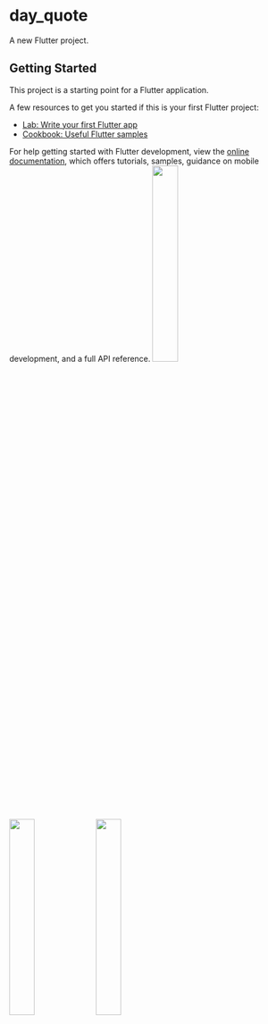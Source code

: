 # day_quote

A new Flutter project.

## Getting Started

This project is a starting point for a Flutter application.

A few resources to get you started if this is your first Flutter project:

- [Lab: Write your first Flutter app](https://docs.flutter.dev/get-started/codelab)
- [Cookbook: Useful Flutter samples](https://docs.flutter.dev/cookbook)

For help getting started with Flutter development, view the
[online documentation](https://docs.flutter.dev/), which offers tutorials,
samples, guidance on mobile development, and a full API reference.
<img src="first_gif_day_quote.gif" width="30%" height="30%">
<img src="second_gif_day_quote.gif" width="30%" height="30%">
<img src="third_gif_day_quote.gif" width="30%" height="30%">
